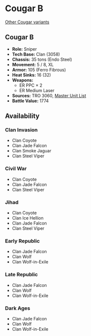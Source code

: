 # Cougar B

[Other Cougar variants](../cougar.md)

## Cougar B
- **Role:** Sniper
- **Tech Base:** Clan (3058)
- **Chassis:** 35 tons (Endo Steel)
- **Movement:** 5 / 8, XL
- **Armor:** 105 (Ferro Fibrous)
- **Heat Sinks:** 16 (32)
- **Weapons:**
  - ER PPC × 2
  - ER Medium Laser
- **Sources:** TRO 3060, [Master Unit List](http://masterunitlist.info/Unit/Details/705/cougar-b)
- **Battle Value:** 1774

## Availability

### Clan Invasion
- Clan Coyote
- Clan Jade Falcon
- Clan Smoke Jaguar
- Clan Steel Viper

### Civil War
- Clan Coyote
- Clan Jade Falcon
- Clan Steel Viper

### Jihad
- Clan Coyote
- Clan Ice Hellion
- Clan Jade Falcon
- Clan Steel Viper

### Early Republic
- Clan Jade Falcon
- Clan Wolf
- Clan Wolf-in-Exile

### Late Republic
- Clan Jade Falcon
- Clan Wolf
- Clan Wolf-in-Exile

### Dark Ages
- Clan Jade Falcon
- Clan Wolf
- Clan Wolf-in-Exile

